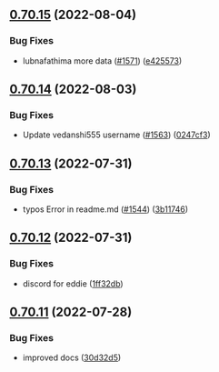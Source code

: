 ## [0.70.15](https://github.com/EddieHubCommunity/LinkFree/compare/v0.70.14...v0.70.15) (2022-08-04)


### Bug Fixes

* lubnafathima more data ([#1571](https://github.com/EddieHubCommunity/LinkFree/issues/1571)) ([e425573](https://github.com/EddieHubCommunity/LinkFree/commit/e4255732491582d3aa4c0dc2a133b2489fc9ea6e))



## [0.70.14](https://github.com/EddieHubCommunity/LinkFree/compare/v0.70.13...v0.70.14) (2022-08-03)


### Bug Fixes

* Update vedanshi555 username ([#1563](https://github.com/EddieHubCommunity/LinkFree/issues/1563)) ([0247cf3](https://github.com/EddieHubCommunity/LinkFree/commit/0247cf3a7f1af2f2af1f44a30b0e633d7de5030a))



## [0.70.13](https://github.com/EddieHubCommunity/LinkFree/compare/v0.70.12...v0.70.13) (2022-07-31)


### Bug Fixes

* typos Error in readme.md ([#1544](https://github.com/EddieHubCommunity/LinkFree/issues/1544)) ([3b11746](https://github.com/EddieHubCommunity/LinkFree/commit/3b117461e18fca353bf984ba1f6b19ffc566386b))



## [0.70.12](https://github.com/EddieHubCommunity/LinkFree/compare/v0.70.11...v0.70.12) (2022-07-31)


### Bug Fixes

* discord for eddie ([1ff32db](https://github.com/EddieHubCommunity/LinkFree/commit/1ff32dbfe471ee58b00561cc1c1a0214a9c91aa8))



## [0.70.11](https://github.com/EddieHubCommunity/LinkFree/compare/v0.70.10...v0.70.11) (2022-07-28)


### Bug Fixes

* improved docs ([30d32d5](https://github.com/EddieHubCommunity/LinkFree/commit/30d32d50cf096e9d047e2530bc6cd430ac77882e))



